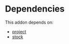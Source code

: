 # Dependencies

This addon depends on:

- [project](https://github.com/bringout/oca-ocb-project)
- [stock](https://github.com/bringout/oca-ocb-warehouse)
